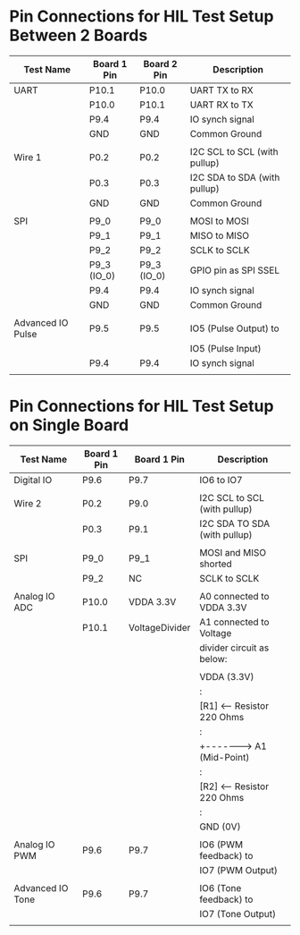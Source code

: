 # Pin Connections for HIL Test Setup Between 2 Boards

| Test Name         | Board 1 Pin   | Board 2 Pin   | Description                    |
|-------------------|---------------|---------------|--------------------------------|
| UART              | P10.1         | P10.0         | UART TX to RX                  |
|                   | P10.0         | P10.1         | UART RX to TX                  |
|                   | P9.4          | P9.4          | IO synch signal                |
|                   | GND           | GND           | Common Ground                  |
|                   |               |               |                                |
| Wire 1            | P0.2          | P0.2          | I2C SCL to SCL (with pullup)   |
|                   | P0.3          | P0.3          | I2C SDA to SDA (with pullup)   |
|                   | GND           | GND           | Common Ground                  |
|                   |               |               |                                |
| SPI               | P9_0          | P9_0          | MOSI to MOSI                   |
|                   | P9_1          | P9_1          | MISO to MISO                   |
|                   | P9_2          | P9_2          | SCLK to SCLK                   |
|                   | P9_3 (IO_0)   | P9_3 (IO_0)   | GPIO pin as SPI SSEL           |
|                   | P9.4          | P9.4          | IO synch signal                |
|                   | GND           | GND           | Common Ground                  |
|                   |               |               |                                |
|Advanced IO Pulse  | P9.5          | P9.5          | IO5 (Pulse Output) to          |
|                   |               |               |       IO5 (Pulse Input)        |
|                   | P9.4          | P9.4          | IO synch signal                |
|                   |               |               |                                |

# Pin Connections for HIL Test Setup on Single Board

| Test Name         | Board 1 Pin   | Board 1 Pin    | Description                    |
|-------------------|---------------|----------------|--------------------------------|
| Digital IO        | P9.6          | P9.7           | IO6 to IO7                     |
|                   |               |                |                                |
| Wire 2            | P0.2          | P9.0           | I2C SCL to SCL (with pullup)   |
|                   | P0.3          | P9.1           | I2C SDA TO SDA (with pullup)   |
|                   |               |                |                                |
| SPI               | P9_0          | P9_1           | MOSI and MISO shorted          |
|                   | P9_2          | NC             | SCLK to SCLK                   |
|                   |               |                |                                |
| Analog IO ADC     | P10.0         | VDDA 3.3V      | A0 connected to VDDA 3.3V      |
|                   | P10.1         | VoltageDivider | A1 connected to Voltage        |
|                   |               |                | divider circuit as below:      |
|                   |               |                |                                |
|                   |               |                |  VDDA (3.3V)                   |
|                   |               |                |   :                            |
|                   |               |                |  [R1]   <-- Resistor 220 Ohms  |
|                   |               |                |   :                            |
|                   |               |                |   +-------> A1 (Mid-Point)     |
|                   |               |                |   :                            |
|                   |               |                |  [R2]   <-- Resistor 220 Ohms  |
|                   |               |                |   :                            |
|                   |               |                |  GND (0V)                      |
|                   |               |                |                                |
| Analog IO PWM     | P9.6          | P9.7           | IO6 (PWM feedback) to          |
|                   |               |                |       IO7 (PWM Output)         |
|                   |               |                |                                |
| Advanced IO Tone  | P9.6          | P9.7           | IO6 (Tone feedback) to         |
|                   |               |                |       IO7 (Tone Output)        |
|                   |               |                |                                |
